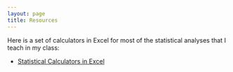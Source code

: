 ```yaml
---
layout: page
title: Resources 
---
```

Here is a set of calculators in Excel for most of the statistical analyses that I teach in my class: 
- [Statistical Calculators in Excel](https://www.dropbox.com/s/1k8sybi6l9mm6iy/Calculators.xlsx?dl=0)

